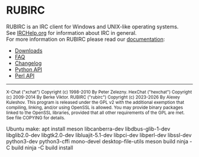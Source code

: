 # RUBIRC

RUBIRC is an IRC client for Windows and UNIX-like operating systems.  
See [IRCHelp.org](http://irchelp.org) for information about IRC in general.  
For more information on RUBIRC please read our [documentation](https://rubirc.readthedocs.org/en/latest/index.html):
- [Downloads](http://rubirc.github.io/downloads.html)
- [FAQ](https://rubirc.readthedocs.org/en/latest/faq.html)
- [Changelog](https://rubirc.readthedocs.org/en/latest/changelog.html)
- [Python API](https://rubirc.readthedocs.org/en/latest/script_python.html)
- [Perl API](https://rubirc.readthedocs.org/en/latest/script_perl.html)

---

<sub>
X-Chat ("xchat") Copyright (c) 1998-2010 By Peter Zelezny.  
HexChat ("hexchat") Copyright (c) 2009-2014 By Berke Viktor.
RUBIRC ("rubirc") Copyright (c) 2023-2026 By Alexey Kuleshov.
</sub>

<sub>
This program is released under the GPL v2 with the additional exemption
that compiling, linking, and/or using OpenSSL is allowed. You may
provide binary packages linked to the OpenSSL libraries, provided that
all other requirements of the GPL are met.
See file COPYING for details.
</sub>


Ubuntu make:
apt install meson libcanberra-dev libdbus-glib-1-dev libglib2.0-dev libgtk2.0-dev libluajit-5.1-dev libpci-dev libperl-dev libssl-dev python3-dev python3-cffi mono-devel desktop-file-utils
meson build
ninja -C build
ninja -C build install
